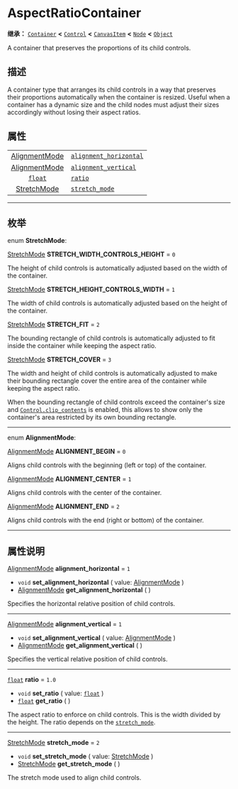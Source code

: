 <!-- ⚠ 请勿编辑本文件 ⚠ -->
<!-- 本文档使用脚本从 WeDot 引擎源码仓库生成。 -->
<!-- 生成脚本：https://github.com/WeDot-Engine/WeDot/tree/4.3/doc/tools/make_md.py； -->
<!-- 原文件：https://github.com/WeDot-Engine/WeDot/tree/4.3/doc/classes/AspectRatioContainer.xml。 -->

<div id="_class_aspectratiocontainer"></div>

# AspectRatioContainer

**继承：** [`Container`](class_container.md) **<** [`Control`](class_control.md) **<** [`CanvasItem`](class_canvasitem.md) **<** [`Node`](class_node.md) **<** [`Object`](class_object.md)

A container that preserves the proportions of its child controls.

## 描述

A container type that arranges its child controls in a way that preserves their proportions automatically when the container is resized. Useful when a container has a dynamic size and the child nodes must adjust their sizes accordingly without losing their aspect ratios.

## 属性

|||
|:-:|:--|
| [AlignmentMode](#enum_aspectratiocontainer_alignmentmode) | [`alignment_horizontal`](class_aspectratiocontainer.md#class_aspectratiocontainer_property_alignment_horizontal) | ``1``   |
| [AlignmentMode](#enum_aspectratiocontainer_alignmentmode) | [`alignment_vertical`](class_aspectratiocontainer.md#class_aspectratiocontainer_property_alignment_vertical)     | ``1``   |
| [`float`](class_float.md)                                 | [`ratio`](class_aspectratiocontainer.md#class_aspectratiocontainer_property_ratio)                               | ``1.0`` |
| [StretchMode](#enum_aspectratiocontainer_stretchmode)     | [`stretch_mode`](class_aspectratiocontainer.md#class_aspectratiocontainer_property_stretch_mode)                 | ``2``   |

<!-- rst-class:: classref-section-separator -->

---

## 枚举

<div id="_class_enum_aspectratiocontainer_stretchmode"></div>

enum **StretchMode**: <div id="enum_aspectratiocontainer_stretchmode"></div>

<div id="_class_aspectratiocontainer_constant_stretch_width_controls_height"></div>

[StretchMode](#enum_aspectratiocontainer_stretchmode) **STRETCH_WIDTH_CONTROLS_HEIGHT** = ``0``

The height of child controls is automatically adjusted based on the width of the container.

<div id="_class_aspectratiocontainer_constant_stretch_height_controls_width"></div>

[StretchMode](#enum_aspectratiocontainer_stretchmode) **STRETCH_HEIGHT_CONTROLS_WIDTH** = ``1``

The width of child controls is automatically adjusted based on the height of the container.

<div id="_class_aspectratiocontainer_constant_stretch_fit"></div>

[StretchMode](#enum_aspectratiocontainer_stretchmode) **STRETCH_FIT** = ``2``

The bounding rectangle of child controls is automatically adjusted to fit inside the container while keeping the aspect ratio.

<div id="_class_aspectratiocontainer_constant_stretch_cover"></div>

[StretchMode](#enum_aspectratiocontainer_stretchmode) **STRETCH_COVER** = ``3``

The width and height of child controls is automatically adjusted to make their bounding rectangle cover the entire area of the container while keeping the aspect ratio.

When the bounding rectangle of child controls exceed the container's size and [`Control.clip_contents`](class_control.md#class_control_property_clip_contents) is enabled, this allows to show only the container's area restricted by its own bounding rectangle.

<!-- rst-class:: classref-item-separator -->

---

<div id="_class_enum_aspectratiocontainer_alignmentmode"></div>

enum **AlignmentMode**: <div id="enum_aspectratiocontainer_alignmentmode"></div>

<div id="_class_aspectratiocontainer_constant_alignment_begin"></div>

[AlignmentMode](#enum_aspectratiocontainer_alignmentmode) **ALIGNMENT_BEGIN** = ``0``

Aligns child controls with the beginning (left or top) of the container.

<div id="_class_aspectratiocontainer_constant_alignment_center"></div>

[AlignmentMode](#enum_aspectratiocontainer_alignmentmode) **ALIGNMENT_CENTER** = ``1``

Aligns child controls with the center of the container.

<div id="_class_aspectratiocontainer_constant_alignment_end"></div>

[AlignmentMode](#enum_aspectratiocontainer_alignmentmode) **ALIGNMENT_END** = ``2``

Aligns child controls with the end (right or bottom) of the container.

<!-- rst-class:: classref-section-separator -->

---

## 属性说明

<div id="_class_aspectratiocontainer_property_alignment_horizontal"></div>

[AlignmentMode](#enum_aspectratiocontainer_alignmentmode) **alignment_horizontal** = ``1`` <div id="class_aspectratiocontainer_property_alignment_horizontal"></div>

- `void` **set_alignment_horizontal** ( value: [AlignmentMode](#enum_aspectratiocontainer_alignmentmode) )
- [AlignmentMode](#enum_aspectratiocontainer_alignmentmode) **get_alignment_horizontal** ( )

Specifies the horizontal relative position of child controls.

<!-- rst-class:: classref-item-separator -->

---

<div id="_class_aspectratiocontainer_property_alignment_vertical"></div>

[AlignmentMode](#enum_aspectratiocontainer_alignmentmode) **alignment_vertical** = ``1`` <div id="class_aspectratiocontainer_property_alignment_vertical"></div>

- `void` **set_alignment_vertical** ( value: [AlignmentMode](#enum_aspectratiocontainer_alignmentmode) )
- [AlignmentMode](#enum_aspectratiocontainer_alignmentmode) **get_alignment_vertical** ( )

Specifies the vertical relative position of child controls.

<!-- rst-class:: classref-item-separator -->

---

<div id="_class_aspectratiocontainer_property_ratio"></div>

[`float`](class_float.md) **ratio** = ``1.0`` <div id="class_aspectratiocontainer_property_ratio"></div>

- `void` **set_ratio** ( value: [`float`](class_float.md) )
- [`float`](class_float.md) **get_ratio** ( )

The aspect ratio to enforce on child controls. This is the width divided by the height. The ratio depends on the [`stretch_mode`](class_aspectratiocontainer.md#class_aspectratiocontainer_property_stretch_mode).

<!-- rst-class:: classref-item-separator -->

---

<div id="_class_aspectratiocontainer_property_stretch_mode"></div>

[StretchMode](#enum_aspectratiocontainer_stretchmode) **stretch_mode** = ``2`` <div id="class_aspectratiocontainer_property_stretch_mode"></div>

- `void` **set_stretch_mode** ( value: [StretchMode](#enum_aspectratiocontainer_stretchmode) )
- [StretchMode](#enum_aspectratiocontainer_stretchmode) **get_stretch_mode** ( )

The stretch mode used to align child controls.

[^virtual]: 本方法通常需要用户覆盖才能生效。
[^const]: 本方法无副作用，不会修改该实例的任何成员变量。
[^vararg]: 本方法除了能接受在此处描述的参数外，还能够继续接受任意数量的参数。
[^constructor]: 本方法用于构造某个类型。
[^static]: 调用本方法无需实例，可直接使用类名进行调用。
[^operator]: 本方法描述的是使用本类型作为左操作数的有效运算符。
[^bitfield]: 这个值是由下列位标志构成位掩码的整数。
[^void]: 无返回值。
